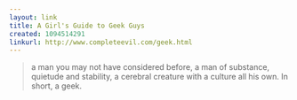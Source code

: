 ```yaml
---
layout: link
title: A Girl's Guide to Geek Guys
created: 1094514291
linkurl: http://www.completeevil.com/geek.html
---
```

> a man you may not have considered before, a man of substance, quietude and stability, a cerebral creature with a culture all his own. In short, a geek.
